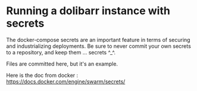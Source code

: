 # Running a dolibarr instance with secrets

The docker-compose secrets are an important feature in terms of securing and industrializing deployments.
Be sure to never commit your own secrets to a repository, and keep them ... secrets ^_^.

Files are committed here, but it's an example.

Here is the doc from docker : https://docs.docker.com/engine/swarm/secrets/
